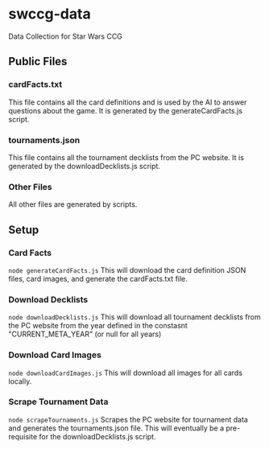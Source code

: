 # swccg-data
Data Collection for Star Wars CCG

## Public Files
### cardFacts.txt
This file contains all the card definitions and is used by the AI to answer questions about the game. It is generated by the generateCardFacts.js script.

### tournaments.json
This file contains all the tournament decklists from the PC website. It is generated by the downloadDecklists.js script.

### Other Files
All other files are generated by scripts.


## Setup
### Card Facts
`node generateCardFacts.js`
This will download the card definition JSON files, card images, and generate the cardFacts.txt file.

### Download Decklists
`node downloadDecklists.js`
This will download all tournament decklists from the PC website from the year defined in the constasnt "CURRENT_META_YEAR" (or null for all years)

### Download Card Images
`node downloadCardImages.js`
This will download all images for all cards locally.

### Scrape Tournament Data
`node scrapeTournaments.js`
Scrapes the PC website for tournament data and generates the tournaments.json file. This will eventually be a pre-requisite for the downloadDecklists.js script.
